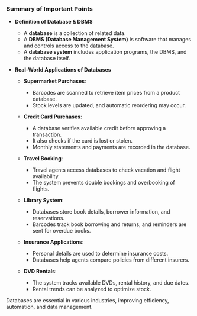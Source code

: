 
### **Summary of Important Points**

- **Definition of Database & DBMS**
    
    - A **database** is a collection of related data.
    - A **DBMS (Database Management System)** is software that manages and controls access to the database.
    - A **database system** includes application programs, the DBMS, and the database itself.
      
- **Real-World Applications of Databases**
    
    - **Supermarket Purchases**:
        
        - Barcodes are scanned to retrieve item prices from a product database.
        - Stock levels are updated, and automatic reordering may occur.
    - **Credit Card Purchases**:
        
        - A database verifies available credit before approving a transaction.
        - It also checks if the card is lost or stolen.
        - Monthly statements and payments are recorded in the database.
    - **Travel Booking**:
        
        - Travel agents access databases to check vacation and flight availability.
        - The system prevents double bookings and overbooking of flights.
    - **Library System**:
        
        - Databases store book details, borrower information, and reservations.
        - Barcodes track book borrowing and returns, and reminders are sent for overdue books.
    - **Insurance Applications**:
        
        - Personal details are used to determine insurance costs.
        - Databases help agents compare policies from different insurers.
    - **DVD Rentals**:
        
        - The system tracks available DVDs, rental history, and due dates.
        - Rental trends can be analyzed to optimize stock.

Databases are essential in various industries, improving efficiency, automation, and data management.